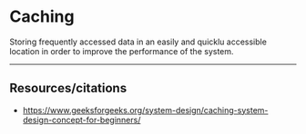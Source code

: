 # Caching

Storing frequently accessed data in an easily and quicklu accessible location in order to improve the performance of the system.

___

## Resources/citations

- https://www.geeksforgeeks.org/system-design/caching-system-design-concept-for-beginners/